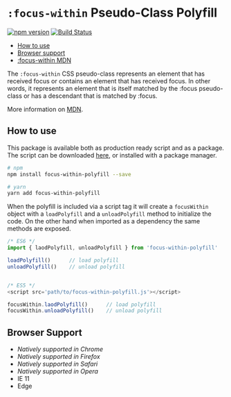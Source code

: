 # `:focus-within` Pseudo-Class Polyfill

[![npm version](https://badge.fury.io/js/focus-within-polyfill.svg)](https://badge.fury.io/js/focus-within-polyfill) [![Build Status](https://travis-ci.org/matteobad/focus-within-polyfill.svg?branch=master)](https://travis-ci.org/matteobad/focus-within-polyfill/)

* [How to use](#hot-to-use)
* [Browser support](#browser-support)
* [:focus-within MDN](https://developer.mozilla.org/en-US/docs/Web/CSS/:focus-within)

The `:focus-within` CSS pseudo-class represents an element that has received focus or contains an element that has received focus. In other words, it represents an element that is itself matched by the :focus pseudo-class or has a descendant that is matched by :focus.

More information on [MDN](https://developer.mozilla.org/en-US/docs/Web/CSS/:focus-within).

## How to use

This package is available both as production ready script and as a package. The script can be downloaded [here](https://unpkg.com/focus-within-polyfill/dist/focus-within.min.js), or installed with a package manager.

```sh
# npm
npm install focus-within-polyfill --save

# yarn
yarn add focus-within-polyfill
```

When the polyfill is included via a script tag it will create a `focusWithin` object with a `loadPolyfill` and a `unloadPolyfill` method to initialize the code. On the other hand when imported as a dependency the same methods are exposed.

```javascript
/* ES6 */
import { laodPolyfill, unloadPolyfill } from 'focus-within-polyfill'

loadPolyfill() 		// load polyfill
unloadPolyfill()	// unload polyfill


/* ES5 */
<script src='path/to/focus-within-polyfill.js'></script>

focusWithin.laodPolyfill()		// load polyfill
focusWithin.unloadPolyfill() 	// unload polyfill
```

## Browser Support

* _Natively supported in Chrome_
* _Natively supported in Firefox_
* _Natively supported in Safari_
* _Natively supported in Opera_
* IE 11
* Edge

